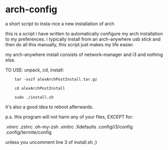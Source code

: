 # arch-config
a short script to insta-rice a new installation of arch

this is a script i have written to automatically configure
my arch installation to my preferences. i typically install 
from an arch-anywhere usb stick and then do all this manually,
this script just makes my life easier.

my arch-anywhere install consists of network-manager and i3 and nothing else.

TO USE:
	unpack, cd, install:
	
		tar -xvzf alexArchPostInstall.tar.gz
	
		cd alexArchPostInstall
	
		sudo ./install.sh 
	
it's also a good idea to reboot afterwards.

p.s. this program will not harm any of your files, EXCEPT for: 

.vimrc .zshrc .oh-my-zsh .xinitrc .Xdefaults .config/i3/config .config/termite/config

unless you uncomment line 3 of install.sh ;)
